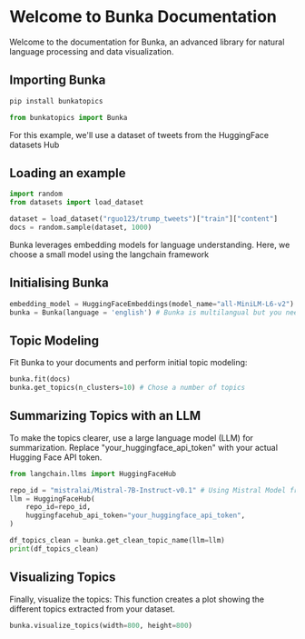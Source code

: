 # Welcome to Bunka Documentation

Welcome to the documentation for Bunka, an advanced library for natural language processing and data visualization.

## Importing Bunka

```bash
pip install bunkatopics
```

```python
from bunkatopics import Bunka
```

For this example, we'll use a dataset of tweets from the HuggingFace datasets Hub

## Loading an example

```python
import random
from datasets import load_dataset

dataset = load_dataset("rguo123/trump_tweets")["train"]["content"]
docs = random.sample(dataset, 1000)
```

Bunka leverages embedding models for language understanding. Here, we choose a small model using the langchain framework

## Initialising Bunka

```python
embedding_model = HuggingFaceEmbeddings(model_name="all-MiniLM-L6-v2")
bunka = Bunka(language = 'english') # Bunka is multilangual but you need to chose a multilangual embedding model as well.
```

## Topic Modeling

Fit Bunka to your documents and perform initial topic modeling:

```python
bunka.fit(docs)
bunka.get_topics(n_clusters=10) # Chose a number of topics

```

## Summarizing Topics with an LLM

To make the topics clearer, use a large language model (LLM) for summarization.
Replace "your_huggingface_api_token" with your actual Hugging Face API token.

```python
from langchain.llms import HuggingFaceHub

repo_id = "mistralai/Mistral-7B-Instruct-v0.1" # Using Mistral Model from Huggingface hub
llm = HuggingFaceHub(
    repo_id=repo_id,
    huggingfacehub_api_token="your_huggingface_api_token",
)

df_topics_clean = bunka.get_clean_topic_name(llm=llm)
print(df_topics_clean)
```

## Visualizing Topics

Finally, visualize the topics:
This function creates a plot showing the different topics extracted from your dataset.

```python
bunka.visualize_topics(width=800, height=800)
```
